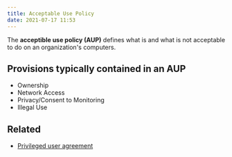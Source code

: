 ```yaml
---
title: Acceptable Use Policy
date: 2021-07-17 11:53
---
```


The **acceptible use policy (AUP)** defines what is and what is not acceptable
to do on an organization's computers.

## Provisions typically contained in an AUP

* Ownership
* Network Access
* Privacy/Consent to Monitoring
* Illegal Use

## Related

* [Privileged user agreement](2021-07-17--11-57-33Z--privileged_user_agreement.md)
